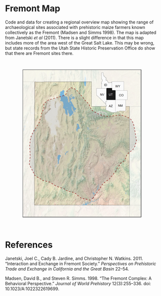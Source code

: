 # Fremont Map

Code and data for creating a regional overview map showing the range of archaeological sites associated with prehistoric maize farmers known collectively as the Fremont (Madsen and Simms 1998). The map is adapted from Janetski _et al_ (2011). There is a slight difference in that this map includes more of the area west of the Great Salt Lake. This may be wrong, but state records from the Utah State Historic Preservation Office do show that there are Fremont sites there.

<br>

![](fremont_map.png)

<br>

# References

Janetski, Joel C., Cady B. Jardine, and Christopher N. Watkins. 2011. “Interaction and Exchange in Fremont Society.” _Perspectives on Prehistoric Trade and Exchange in California and the Great Basin_ 22–54.

Madsen, David B., and Steven R. Simms. 1998. “The Fremont Complex: A Behavioral Perspective.” _Journal of World Prehistory_ 12(3):255–336. doi: 10.1023/A:1022322619699.

